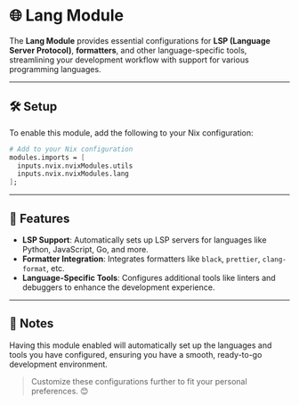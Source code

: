 # 🌐 Lang Module

The **Lang Module** provides essential configurations for **LSP (Language Server Protocol)**, **formatters**, and other language-specific tools, streamlining your development workflow with support for various programming languages.

---

## 🛠️ Setup

To enable this module, add the following to your Nix configuration:

```nix
# Add to your Nix configuration
modules.imports = [
  inputs.nvix.nvixModules.utils
  inputs.nvix.nvixModules.lang
];
```

---

## 🔑 Features

- **LSP Support**: Automatically sets up LSP servers for languages like Python, JavaScript, Go, and more.
- **Formatter Integration**: Integrates formatters like `black`, `prettier`, `clang-format`, etc.
- **Language-Specific Tools**: Configures additional tools like linters and debuggers to enhance the development experience.

---

## 📌 Notes

Having this module enabled will automatically set up the languages and tools you have configured, ensuring you have a smooth, ready-to-go development environment.

> Customize these configurations further to fit your personal preferences. 😊
